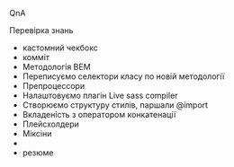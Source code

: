 QnA

Перевірка знань

- кастомний чекбокс
- комміт
- Методологія ВЕМ
- Переписуємо селектори класу по новій методології
- Препроцессори
- Налаштовуємо плагін Live sass compiler
- Створюємо структуру стилів, паршали @import
- Вкладеність з оператором конкатенації
- Плейсхолдери
- Міксіни
-
- резюме
